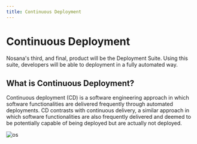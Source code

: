 ```yaml
---
title: Continuous Deployment
---
```


# Continuous Deployment <Badge text="alpha" type="error"/>

Nosana's third, and final, product will be the Deployment Suite.
Using this suite, developers will be able to deployment in a fully automated way.

## What is Continuous Deployment?

Continuous deployment (CD) is a software engineering approach in which software functionalities are 
delivered frequently through automated deployments.
CD contrasts with continuous delivery, a similar approach in which software functionalities are also frequently 
delivered and deemed to be potentially capable of being deployed but are actually not deployed.

![os](~@assets/os.png)

